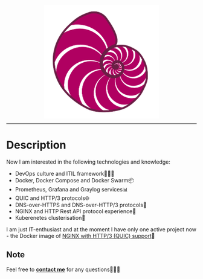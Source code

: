 <center><img align="center" alt="ammnt's logo" src="https://raw.githubusercontent.com/ammnt/ammnt/main/ammnt_logo.png" /></center>

***

# Description

Now I am interested in the following technologies and knowledge:
- DevOps culture and ITIL framework👨🏻‍💻
- Docker, Docker Compose and Docker Swarm📦
- Prometheus, Grafana and Graylog services📊
- QUIC and HTTP/3 protocols🌐
- DNS-over-HTTPS and DNS-over-HTTP/3 protocols🔐
- NGINX and HTTP Rest API protocol experience📡
- Kuberenetes clusterisation🧱

I am just IT-enthusiast and at the moment I have only one active project now - the Docker image of <a href="https://hub.docker.com/r/ammnt/nginx">NGINX with HTTP/3 (QUIC) support</a>👀


## Note

Feel free to <b><a href="mailto:admin@msftcnsi.com">contact me</a></b> for any questions🙋🏻‍♂️
